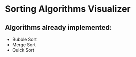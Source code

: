 # Sorting Algorithms Visualizer

## Algorithms already implemented:
- Bubble Sort
- Merge Sort
- Quick Sort